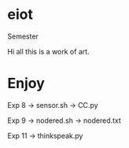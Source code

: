 # eiot
Semester


Hi all this is a work of art.

# Enjoy

Exp 8
  -> sensor.sh
  -> CC.py

Exp 9
  -> nodered.sh
  -> nodered.txt

Exp 11
  -> thinkspeak.py
